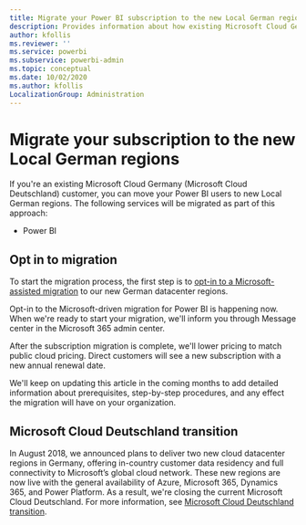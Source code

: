```yaml
---
title: Migrate your Power BI subscription to the new Local German regions
description: Provides information about how existing Microsoft Cloud Germany (Microsoft Cloud Deutschland) customers can migrate their Power BI users to new Local German regions.
author: kfollis
ms.reviewer: ''
ms.service: powerbi
ms.subservice: powerbi-admin
ms.topic: conceptual
ms.date: 10/02/2020
ms.author: kfollis
LocalizationGroup: Administration
---
```


# Migrate your subscription to the new Local German regions

If you're an existing Microsoft Cloud Germany (Microsoft Cloud Deutschland) customer, you can move your Power BI users to new Local German regions. The following services will be migrated as part of this approach:

* Power BI

## Opt in to migration

To start the migration process, the first step is to [opt-in to a Microsoft-assisted migration](/microsoft-365/enterprise/ms-cloud-germany-migration-opt-in) to our new German datacenter regions.

Opt-in to the Microsoft-driven migration for Power BI is happening now. When we're ready to start your migration, we'll inform you through Message center in the Microsoft 365 admin center.

After the subscription migration is complete, we'll lower pricing to match public cloud pricing. Direct customers will see a new subscription with a new annual renewal date.

We'll keep on updating this article in the coming months to add detailed information about prerequisites, step-by-step procedures, and any effect the migration will have on your organization.

## Microsoft Cloud Deutschland transition

In August 2018, we announced plans to deliver two new cloud datacenter regions in Germany, offering in-country customer data residency and full connectivity to Microsoft’s global cloud network. These new regions are now live with the general availability of Azure, Microsoft 365, Dynamics 365, and Power Platform. As a result, we're closing the current Microsoft Cloud Deutschland. For more information, see [Microsoft Cloud Deutschland transition](https://www.microsoft.com/cloud-platform/germany-cloud-regions).
